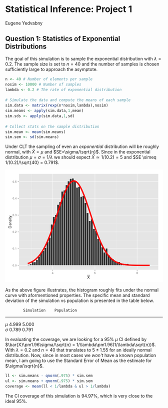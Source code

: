 # Statistical Inference: Project 1
Eugene Yedvabny  



## Question 1: Statistics of Exponential Distributions

The goal of this simulation is to sample the exponential distribution with $\lambda=0.2$. The sample size is set to $n=40$ and the number of samples is chosen sufficiently large to approach the asymptote.


```r
n <- 40 # Number of elements per sample
nosim <- 10000 # Number of samples
lambda <- 0.2 # The rate of exponential distribution

# Simulate the data and compute the means of each sample
sim.data <- matrix(rexp(n*nosim,lambda),nosim)
sim.means <- apply(sim.data,1,mean)
sim.sds <- apply(sim.data,1,sd)

# Collect stats on the sample distribution
sim.mean <- mean(sim.means)
sim.sem <- sd(sim.means)
```

Under CLT the sampling of even an _exponential_ distribution will be roughly normal, with $\bar{X}=\mu$ and $SE=\sigma/\sqrt{n}$. Since in the exponential distribution $\mu=\sigma=1/\lambda$ we should expect $\bar{X} \simeq 1/(0.2) = 5$ and $SE \simeq 1/(0.2)/\sqrt{40} = 0.791$.

![](figs/q1_hist_plot-1.png) 

As the above figure illustrates, the histogram roughly fits under the normal curve with aformentioned properties. The specific mean and standard deviation of the simulation vs population is presented in the table below.


            Simulation    Population 
---------  ------------  ------------
$\mu$         4.999         5.000    
$\sigma$      0.789         0.791    

In evaluating the coverage, we are looking for a 95% $\mu$ CI defined by $\bar{X}\pm1.96\sigma/\sqrt{n} = 1/\lambda\pm1.96(1/\lambda\sqrt{n})$. With $\lambda=0.2$ and $n=40$ that translates to $5\pm1.55$ for an ideally normal distribution. Now, since in most cases we _won't_ have a known population mean, I am going to use the Standard Error of Mean as the estimate for $\sigma/\sqrt{n}$. 


```r
ll <- sim.means - qnorm(.975) * sim.sem
ul <- sim.means + qnorm(.975) * sim.sem
coverage <- mean(ll < 1/lambda & ul > 1/lambda)
```

The CI coverage of this simulation is 94.97%, which is very close to the ideal 95%.
